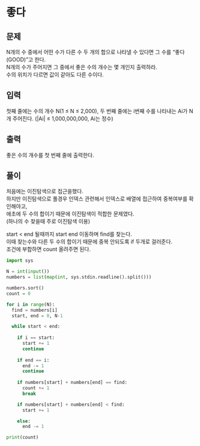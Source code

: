 # 좋다

## 문제
N개의 수 중에서 어떤 수가 다른 수 두 개의 합으로 나타낼 수 있다면 그 수를 “좋다(GOOD)”고 한다. </br>
N개의 수가 주어지면 그 중에서 좋은 수의 개수는 몇 개인지 출력하라. </br>
수의 위치가 다르면 값이 같아도 다른 수이다. </br>

## 입력
첫째 줄에는 수의 개수 N(1 ≤ N ≤ 2,000), 두 번째 줄에는 i번째 수를 나타내는 Ai가 N개 주어진다. (|Ai| ≤ 1,000,000,000, Ai는 정수) </br>

## 출력
좋은 수의 개수를 첫 번째 줄에 출력한다. </br>

## 풀이
처음에는 이진탐색으로 접근을했다. </br>
하지만 이진탐색으로 풀경우 인덱스 관련해서 인덱스로 배열에 접근하여 중복여부를 확인해야고, </br>
애초에 두 수의 합이기 때문에 이진탐색이 적합한 문제였다. </br>
(하나의 수 찾을때 주로 이진탐색 이용) </br>

start < end 될때까지 start end 이동하며 find를 찾는다. </br>
이때 찾는수와 다른 두 수의 합이기 때문에 중복 안되도록 if 두개로 걸러준다. </br>
조건에 부합하면 count 올려주면 된다. </br>

```python
import sys

N = int(input())
numbers = list(map(int, sys.stdin.readline().split()))

numbers.sort()
count = 0

for i in range(N):
  find = numbers[i]
  start, end = 0, N-1

  while start < end:
    
    if i == start:
      start += 1
      continue
      
    if end == i:
      end -= 1
      continue
    
    if numbers[start] + numbers[end] == find:
      count += 1
      break

    if numbers[start] + numbers[end] < find:
      start += 1

    else:
      end -= 1

print(count)
```

